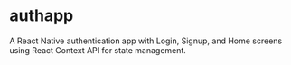 # authapp
A React Native authentication app with Login, Signup, and Home screens using React Context API for state management.
